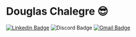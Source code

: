# Douglas Chalegre 😎
[![Linkedin Badge](https://img.shields.io/badge/-LinkedIn-blue?style=flat-square&logo=Linkedin&logoColor=white&link=hhttps://www.linkedin.com/in/douglaschalegre//)](https://www.linkedin.com/in/douglaschalegre)
![Discord Badge](https://img.shields.io/badge/Douglas#1337?style=flat-square&logo=Discord&logoColor=white)
[![Gmail Badge](https://img.shields.io/badge/-Gmail-c14438?style=flat-square&logo=Gmail&logoColor=white&link=mailto:douglas.chalegre@gmail.com)](mailto:douglas.chalegre@gmail.com)

